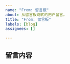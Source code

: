 ```yaml
---
name: "From: 留言板"
about: 从留言板跳转的用户留言。
title: "From: 留言板"
labels: [blog]
assignees: []

---
```


## 留言内容
